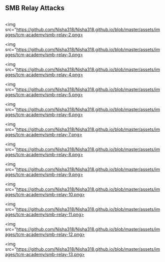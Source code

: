 ## SMB Relay Attacks

```bash

```

<img src="https://github.com/Nisha318/Nisha318.github.io/blob/master/assets/images/tcm-academy/smb-relay-2.png>

<img src="https://github.com/Nisha318/Nisha318.github.io/blob/master/assets/images/tcm-academy/smb-relay-3.png>

<img src="https://github.com/Nisha318/Nisha318.github.io/blob/master/assets/images/tcm-academy/smb-relay-4.png>

<img src="https://github.com/Nisha318/Nisha318.github.io/blob/master/assets/images/tcm-academy/smb-relay-5.png>

<img src="https://github.com/Nisha318/Nisha318.github.io/blob/master/assets/images/tcm-academy/smb-relay-6.png>

<img src="https://github.com/Nisha318/Nisha318.github.io/blob/master/assets/images/tcm-academy/smb-relay-7.png>

<img src="https://github.com/Nisha318/Nisha318.github.io/blob/master/assets/images/tcm-academy/smb-relay-8.png>

<img src="https://github.com/Nisha318/Nisha318.github.io/blob/master/assets/images/tcm-academy/smb-relay-9.png>

<img src="https://github.com/Nisha318/Nisha318.github.io/blob/master/assets/images/tcm-academy/smb-relay-10.png>

<img src="https://github.com/Nisha318/Nisha318.github.io/blob/master/assets/images/tcm-academy/smb-relay-11.png>

<img src="https://github.com/Nisha318/Nisha318.github.io/blob/master/assets/images/tcm-academy/smb-relay-12.png>


<img src="https://github.com/Nisha318/Nisha318.github.io/blob/master/assets/images/tcm-academy/smb-relay-13.png>






